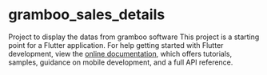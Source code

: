 # gramboo_sales_details

Project to display the datas from gramboo software
This project is a starting point for a Flutter application.
For help getting started with Flutter development, view the
[online documentation](https://docs.flutter.dev/), which offers tutorials,
samples, guidance on mobile development, and a full API reference.
